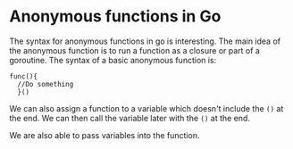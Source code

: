 # Anonymous functions in Go

The syntax for anonymous functions in go is interesting. 
The main idea of the anonymous function is to run a function as a
closure or part of a goroutine. The syntax of a basic anonymous
function is:
```
func(){
  //Do something
  }()
```
We can also assign a function to a variable which doesn't include the
`()` at the end. We can then call the variable later with the `()` at
the end.

We are also able to pass variables into the function.

